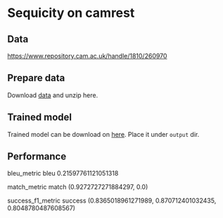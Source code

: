 # Sequicity on camrest

## Data

https://www.repository.cam.ac.uk/handle/1810/260970

## Prepare data

Download [data](https://tatk-data.s3-ap-northeast-1.amazonaws.com/sequicity_camrest_data.zip) and unzip here.

## Trained model

Trained model can be download on [here](https://tatk-data.s3-ap-northeast-1.amazonaws.com/sequicity_camrest.pkl). Place it under `output` dir.

## Performance

bleu_metric bleu        0.21597761121051318

match_metric match      (0.9272727271884297, 0.0)

success_f1_metric success       (0.8365018961271989, 0.870712401032435, 0.8048780487608567)
